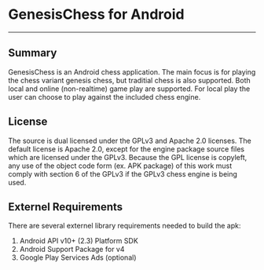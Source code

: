# GenesisChess for Android #
----------------------------

## Summary ##

GenesisChess is an Android chess application. The main focus is for playing the
chess variant genesis chess, but traditial chess is also supported. Both local
and online (non-realtime) game play are supported. For local play the user can
choose to play against the included chess engine.

## License ##

The source is dual licensed under the GPLv3 and Apache 2.0 licenses. The default
license is Apache 2.0, except for the engine package source files which are
licensed under the GPLv3. Because the GPL license is copyleft, any use of the
object code form (ex. APK package) of this work must comply with section 6 of the
GPLv3 if the GPLv3 chess engine is being used.

## Externel Requirements ##

There are several externel library requirements needed to build the apk:

1. Android API v10+ (2.3) Platform SDK
2. Android Support Package for v4
3. Google Play Services Ads (optional)
